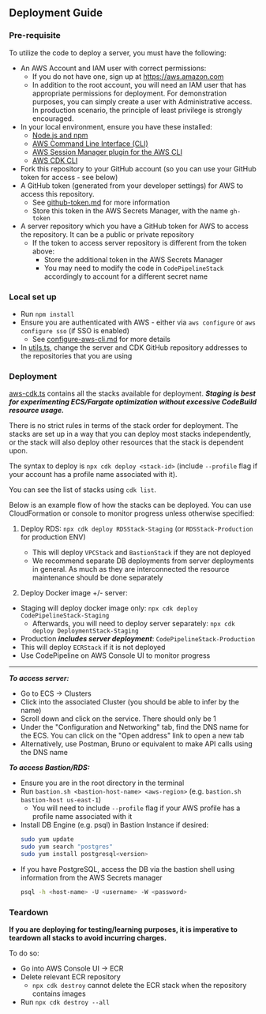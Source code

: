 ## Deployment Guide

### Pre-requisite

To utilize the code to deploy a server, you must have the following:

- An AWS Account and IAM user with correct permissions:
  - If you do not have one, sign up at https://aws.amazon.com
  - In addition to the root account, you will need an IAM user that has appropriate permissions for deployment. For demonstration purposes, you can simply create a user with Administrative access. In production scenario, the principle of least privilege is strongly encouraged.
- In your local environment, ensure you have these installed:
  - [Node.js and npm](https://docs.npmjs.com/downloading-and-installing-node-js-and-npm)
  - [AWS Command Line Interface (CLI)](https://docs.aws.amazon.com/cli/latest/userguide/getting-started-install.html)
  - [AWS Session Manager plugin for the AWS CLI](https://docs.aws.amazon.com/systems-manager/latest/userguide/session-manager-working-with-install-plugin.html)
  - [AWS CDK CLI](https://docs.aws.amazon.com/cdk/v2/guide/getting_started.html)
- Fork this repository to your GitHub account (so you can use your GitHub token for access - see below)
- A GitHub token (generated from your developer settings) for AWS to access this repository.
  - See [github-token.md](./docs/github-token.md) for more information
  - Store this token in the AWS Secrets Manager, with the name `gh-token`
- A server repository which you have a GitHub token for AWS to access the repository. It can be a public or private repository
  - If the token to access server repository is different from the token above:
    - Store the additional token in the AWS Secrets Manager
    - You may need to modify the code in `CodePipelineStack` accordingly to account for a different secret name

### Local set up

- Run `npm install`
- Ensure you are authenticated with AWS - either via `aws configure` or `aws configure sso` (if SSO is enabled)
  - See [configure-aws-cli.md](./docs/configure-aws-cli.md) for more details
- In [utils.ts](./lib/utils.ts), change the server and CDK GitHub repository addresses to the repositories that you are using

### Deployment

[aws-cdk.ts](./bin/aws-cdk.ts) contains all the stacks available for deployment. **_Staging is best for experimenting ECS/Fargate optimization without excessive CodeBuild resource usage._**

There is no strict rules in terms of the stack order for deployment. The stacks are set up in a way that you can deploy most stacks independently, or the stack will also deploy other resources that the stack is dependent upon.

The syntax to deploy is `npx cdk deploy <stack-id>` (include `--profile` flag if your account has a profile name associated with it).

You can see the list of stacks using `cdk list`.

Below is an example flow of how the stacks can be deployed. You can use CloudFormation or console to monitor progress unless otherwise specified:

1. Deploy RDS: `npx cdk deploy RDSStack-Staging` (or `RDSStack-Production` for production ENV)

   - This will deploy `VPCStack` and `BastionStack` if they are not deployed
   - We recommend separate DB deployments from server deployments in general. As much as they are interconnected the resource maintenance should be done separately

2. Deploy Docker image +/- server:

- Staging will deploy docker image only: `npx cdk deploy CodePipelineStack-Staging`
  - Afterwards, you will need to deploy server separately: `npx cdk deploy DeploymentStack-Staging`
- Production **_includes server deployment_**: `CodePipelineStack-Production`
- This will deploy `ECRStack` if it is not deployed
- Use CodePipeline on AWS Console UI to monitor progress

---

**_To access server:_**

- Go to ECS -> Clusters
- Click into the associated Cluster (you should be able to infer by the name)
- Scroll down and click on the service. There should only be 1
- Under the "Configuration and Networking" tab, find the DNS name for the ECS. You can click on the "Open address" link to open a new tab
- Alternatively, use Postman, Bruno or equivalent to make API calls using the DNS name

**_To access Bastion/RDS:_**

- Ensure you are in the root directory in the terminal
- Run `bastion.sh <bastion-host-name> <aws-region>` (e.g. `bastion.sh bastion-host us-east-1`)
  - You will need to include `--profile` flag if your AWS profile has a profile name associated with it
- Install DB Engine (e.g. psql) in Bastion Instance if desired:
  ```bash
  sudo yum update
  sudo yum search "postgres"
  sudo yum install postgresql<version>
  ```
- If you have PostgreSQL, access the DB via the bastion shell using information from the AWS Secrets manager
  ```bash
  psql -h <host-name> -U <username> -W <password>
  ```

### Teardown

**If you are deploying for testing/learning purposes, it is imperative to teardown all stacks to avoid incurring charges.**

To do so:

- Go into AWS Console UI -> ECR
- Delete relevant ECR repository
  - `npx cdk destroy` cannot delete the ECR stack when the repository contains images
- Run `npx cdk destroy --all`
